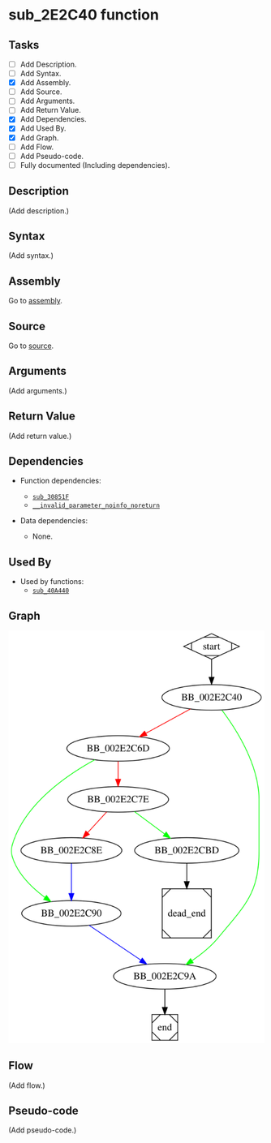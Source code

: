 # sub_2E2C40 function

## Tasks

- [ ] Add Description.
- [ ] Add Syntax.
- [X] Add Assembly.
- [ ] Add Source.
- [ ] Add Arguments.
- [ ] Add Return Value.
- [X] Add Dependencies.
- [X] Add Used By.
- [X] Add Graph.
- [ ] Add Flow.
- [ ] Add Pseudo-code.
- [ ] Fully documented (Including dependencies).

## Description

(Add description.)

## Syntax

(Add syntax.)

## Assembly

Go to [assembly](../asm/sub_2E2C40.asm).

## Source

Go to [source](../cc/sub_2E2C40.cc).

## Arguments

(Add arguments.)

## Return Value

(Add return value.)

## Dependencies

* Function dependencies:
  * [`sub_30851F`](sub_30851F.md)
  * [`__invalid_parameter_noinfo_noreturn`](__invalid_parameter_noinfo_noreturn.md)

* Data dependencies:
  * None.


## Used By

* Used by functions:
  * [`sub_40A440`](sub_40A440.md)

## Graph

![sub_2E2C40 Graph](../svg/sub_2E2C40.svg "sub_2E2C40 Graph")

## Flow

(Add flow.)

## Pseudo-code

(Add pseudo-code.)


